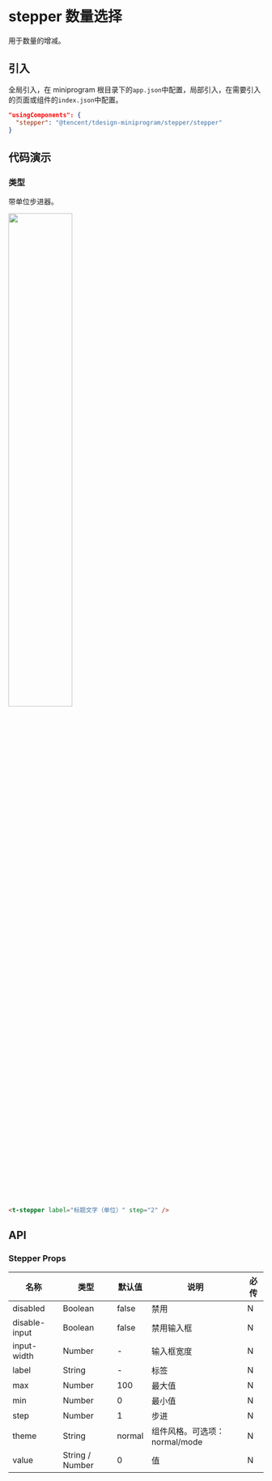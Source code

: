 # stepper 数量选择

用于数量的增减。

## 引入

全局引入，在 miniprogram 根目录下的`app.json`中配置，局部引入，在需要引入的页面或组件的`index.json`中配置。

```json
"usingComponents": {
  "stepper": "@tencent/tdesign-miniprogram/stepper/stepper"
}
```

## 代码演示

### 类型

带单位步进器。

<img src="https://tdesign.gtimg.com/miniprogram/readme/stepper.png" width="50%" height="50%">

```html
<t-stepper label="标题文字（单位）" step="2" />
```

## API

### Stepper Props

| 名称          | 类型            | 默认值 | 说明                          | 必传 |
| ------------- | --------------- | ------ | ----------------------------- | ---- |
| disabled      | Boolean         | false  | 禁用                          | N    |
| disable-input | Boolean         | false  | 禁用输入框                    | N    |
| input-width   | Number          | -      | 输入框宽度                    | N    |
| label         | String          | -      | 标签                          | N    |
| max           | Number          | 100    | 最大值                        | N    |
| min           | Number          | 0      | 最小值                        | N    |
| step          | Number          | 1      | 步进                          | N    |
| theme         | String          | normal | 组件风格。可选项：normal/mode | N    |
| value         | String / Number | 0      | 值                            | N    |
